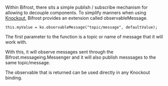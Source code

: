 Within Bifrost, there sits a simple publish / subscribe mechanism for allowing to decouple components. To simplify manners when using [Knockout](http://www.knockoutjs.com), Bifrost provides an extension called observableMessage. 

	this.myValue = ko.observableMessage("topic/message", defaultValue);

The first parameter to the function is a topic or name of message that it will work with.

With this, it will observe messages sent through the Bifrost.messageing.Messenger and it will also publish messsages to the same topic/message. 

The observable that is returned can be used directly in any Knockout binding.
